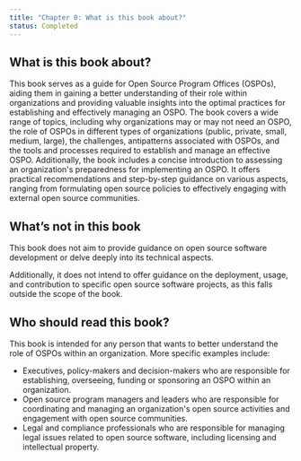 ```yaml
---
title: "Chapter 0: What is this book about?"
status: Completed
---
```


## What is this book about?

This book serves as a guide for Open Source Program Offices (OSPOs), aiding them in gaining a better understanding of their role within organizations and providing valuable insights into the optimal practices for establishing and effectively managing an OSPO. The book covers a wide range of topics, including why organizations may or may not need an OSPO, the role of OSPOs in different types of organizations (public, private, small, medium, large), the challenges, antipatterns associated with OSPOs, and the tools and processes required to establish and manage an effective OSPO. Additionally, the book includes a concise introduction to assessing an organization's preparedness for implementing an OSPO. It offers practical recommendations and step-by-step guidance on various aspects, ranging from formulating open source policies to effectively engaging with external open source communities.

## What’s not in this book

This book does not aim to provide guidance on open source software development or delve deeply into its technical aspects.

Additionally, it does not intend to offer guidance on the deployment, usage, and contribution to specific open source software projects, as this falls outside the scope of the book.

## Who should read this book?

This book is intended for any person that wants to better understand the role of OSPOs within an organization.
More specific examples include:

* Executives, policy-makers and decision-makers who are responsible for establishing, overseeing, funding or sponsoring an OSPO within an organization.
* Open source program managers and leaders who are responsible for coordinating and managing an organization's open source activities and engagement with open source communities.
* Legal and compliance professionals who are responsible for managing legal issues related to open source software, including licensing and intellectual property.
